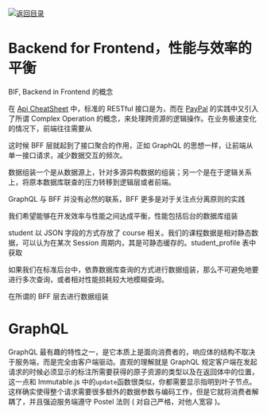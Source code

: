 [![返回目录](https://parg.co/Udx)](https://parg.co/UdT)

# Backend for Frontend，性能与效率的平衡

BIF, Backend in Frontend 的概念

在 [Api CheatSheet]() 中，标准的 RESTful 接口是为，而在 [PayPal]() 的实践中又引入了所谓 Complex Operation 的概念，来处理跨资源的逻辑操作。在业务极速变化的情况下，前端往往需要从

这时候 BFF 层就起到了接口聚合的作用，正如 GraphQL 的思想一样，让前端从单一接口请求，减少数据交互的频次。

数据组装一个是从数据源上，针对多源异构数据的组装；另一个是在于逻辑关系上，将原本数据库联查的压力转移到逻辑层或者前端。

GraphQL 与 BFF 并没有必然的联系，BFF 更多是对于关注点分离原则的实践

我们希望能够在开发效率与性能之间达成平衡，性能包括后台的数据库组装

student 以 JSON 字段的方式存放了 course 相关。我们的课程数据是相对静态数据，可以认为在某次 Session 周期内，其是可静态缓存的。student_profile 表中获取

如果我们在标准后台中，依靠数据库查询的方式进行数据组装，那么不可避免地要进行多次查询，或者相对性能损耗较大地模糊查询。

在所谓的 BFF 层去进行数据组装

# GraphQL

GraphQL 最有趣的特性之一，是它本质上是面向消费者的，响应体的结构不取决于服务端，而是完全由客户端驱动。直观的理解就是 GraphQL 规定客户端在发起请求的时候必须显示的标注所需要获得的原子资源的类型以及在返回体中的位置，这一点和 Immutable.js 中的`update`函数很类似，你都需要显示指明到叶子节点。这样确实使得整个请求需要很多额外的数据参数与编码工作，但是它就将消费者解耦了，并且强迫服务端遵守 Postel 法则 ( 对自己严格，对他人宽容 )。
